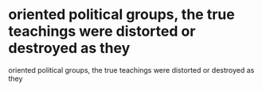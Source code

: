 # oriented political groups, the true teachings were distorted or destroyed as they

oriented political groups, the true teachings were distorted or destroyed as they